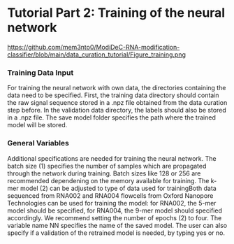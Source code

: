 # Tutorial Part 2: Training of the neural network 

https://github.com/mem3nto0/ModiDeC-RNA-modification-classifier/blob/main/data_curation_tutorial/Figure_training.png


### Training Data Input
For training the neural network with own data, the directories containing the data need to be specified. First, the training data directory should contain the raw signal sequence stored in a .npz file obtained from the data curation step before. In the validation data directory, the labels should also be stored in a .npz file. The save model folder specifies the path where the trained model will be stored.

### General Variables
Additional specifications are needed for training the neural network. The batch size (1) specifies the number of samples which are propagated through the network during training. Batch sizes like 128 or 256 are recommended dependening on the memory available for training. The k-mer model (2) can be adjusted to type of data used for trainingBoth data sequenced from RNA002 and RNA004 flowcells from Oxford Nanopore Technologies can be used for training the model: for RNA002, the 5-mer model should be specified, for RNA004, the 9-mer model should specified accordingly. We recommend setting the number of epochs (2) to four. The variable name NN specifies the name of the saved model. The user can also specify if a validation of the retrained model is needed, by typing yes or no. 
